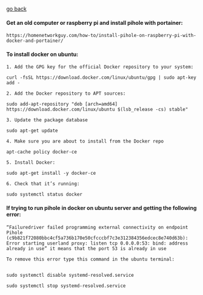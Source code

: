 [go back](../README.md)

#### Get an old computer or raspberry pi and install pihole with portainer: 
    
    https://homenetworkguy.com/how-to/install-pihole-on-raspberry-pi-with-docker-and-portainer/
    
#### To install docker on ubuntu:

    1. Add the GPG key for the official Docker repository to your system:
    
    curl -fsSL https://download.docker.com/linux/ubuntu/gpg | sudo apt-key add -

    2. Add the Docker repository to APT sources:
    
    sudo add-apt-repository "deb [arch=amd64] https://download.docker.com/linux/ubuntu $(lsb_release -cs) stable"
            
    3. Update the package database
    
    sudo apt-get update

    4. Make sure you are about to install from the Docker repo

    apt-cache policy docker-ce

    5. Install Docker:

    sudo apt-get install -y docker-ce

    6. Check that it’s running:

    sudo systemctl status docker

#### If trying to run pihole in docker on ubuntu server and getting the following error:
    “Failuredriver failed programming external connectivity on endpoint Pihole (c9b821f72080bbc4cf5a736b170e50cfcccbf7c3e312384356edcec8e740d63b): Error starting userland proxy: listen tcp 0.0.0.0:53: bind: address already in use” it means that the port 53 is already in use
    
    To remove this error type this command in the ubuntu terminal:


    sudo systemctl disable systemd-resolved.service
    
    sudo systemctl stop systemd-resolved.service

